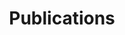 ---
title: "Publications"
permalink: /publications/
author_profile: true
header:
  image: "/images/ai_logo_web.jpg"
---